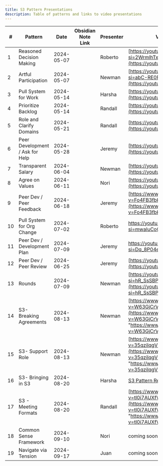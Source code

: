 ```yaml
---
title: S3 Pattern Presentations
description: Table of patterns and links to video presentations
---
```


| #   | Pattern                         | Date       | Obsidian Note Link | Presenter | Video Link                                                                                                                               | Document Link                                                                                                                                                        |
| --- | ------------------------------- | ---------- | ------------------ | --------- | ---------------------------------------------------------------------------------------------------------------------------------------- | -------------------------------------------------------------------------------------------------------------------------------------------------------------------- |
| 1   | Reasoned Decision Making        | 2024-05-07 |                    | Roberto   | [https://youtu.be/xEHQGgfRMUo?si=2WrmlhTx3NXF5xy-&t=1131](https://youtu.be/xEHQGgfRMUo)                                                  |                                                                                                                                                                      |
| 2   | Artful Participation            | 2024-05-07 |                    | Newman    | [https://youtu.be/xEHQGgfRMUo?si=abC-RE0FER-PEJK7&t=2138](https://youtu.be/xEHQGgfRMUo)                                                  |                                                                                                                                                                      |
| 3   | Pull System for Work            | 2024-05-14 |                    | Harsha    | [https://youtu.be/N2kcLRE3t6Y](https://youtu.be/N2kcLRE3t6Y)                                                                             |                                                                                                                                                                      |
| 4   | Prioritize Backlog              | 2024-05-14 |                    | Randall   | [https://youtu.be/N2kcLRE3t6Y](https://youtu.be/N2kcLRE3t6Y)                                                                             |                                                                                                                                                                      |
| 5   | Role and Clarify Domains        | 2024-05-21 |                    | Randall   | [https://youtu.be/qcvOcmDO4Fg](https://youtu.be/qcvOcmDO4Fg)                                                                             |                                                                                                                                                                      |
| 6   | Peer Development / Ask for Help | 2024-05-28 |                    | Jeremy    | [https://youtu.be/EAnLXfed-7Y](https://youtu.be/EAnLXfed-7Y)                                                                             |                                                                                                                                                                      |
| 7   | Transparent Salary              | 2024-06-04 |                    | Newman    | [https://youtu.be/MlyL7NiZ7uM](https://youtu.be/MlyL7NiZ7uM)                                                                             |                                                                                                                                                                      |
| 8   | Agree on Values                 | 2024-06-11 |                    | Nori      | [https://youtu.be/oYW7feaE-d0](https://youtu.be/oYW7feaE-d0)                                                                             |                                                                                                                                                                      |
| 9   | Peer Dev / Peer Feedback        | 2024-06-18 |                    | Jeremy    | [https://www.youtube.com/watch?v=Fo4FB3fbKvI](https://www.youtube.com/watch?v=Fo4FB3fbKvI)                                               | [https://miro.com/app/board/uXjVMjBqrrE=/?moveToWidget=3458764590433924791&cot=14](https://miro.com/app/board/uXjVMjBqrrE=/?moveToWidget=3458764590433924791&cot=14) |
| 10  | Pull System for Org Change      | 2024-07-02 |                    | Roberto   | https://youtu.be/cPsF_KUQ0iE?si=mwaIuCoO8xaBi3ne                                                                                         |                                                                                                                                                                      |
| 11  | Peer Dev / Development Plan     | 2024-07-09 |                    | Jeremy    | https://youtu.be/EAnLXfed-7Y?si=Dq_8P04eTMouR5cQ                                                                                         |                                                                                                                                                                      |
| 12  | Peer Dev / Peer Review          | 2024-06-25 |                    | Jeremy    | [https://youtu.be/Bx__P7rCXrk](https://youtu.be/Bx__P7rCXrk)                                                                             |                                                                                                                                                                      |
| 13  | Rounds                          | 2024-07-09 |                    | Newman    | [https://youtu.be/UaQLnPzkhmo?si=hR_SsSBPMQEHlyxB](https://youtu.be/UaQLnPzkhmo?si=hR_SsSBPMQEHlyxB)                                     |                                                                                                                                                                      |
| 14  | S3- Breaking Agreements         | 2024-08-13 |                    | Newman    | [https://www.youtube.com/watch?v=W63GjCrVn-o](https://www.youtube.com/watch?v=W63GjCrVn-o "https://www.youtube.com/watch?v=W63GjCrVn-o") |                                                                                                                                                                      |
| 15  | S3- Support Role                | 2024-08-13 |                    | Newman    | [https://www.youtube.com/watch?v=35qzilqgV7U](https://www.youtube.com/watch?v=35qzilqgV7U "https://www.youtube.com/watch?v=35qzilqgV7U") |                                                                                                                                                                      |
| 16  | S3- Bringing in S3              | 2024-08-20 |                    | Harsha    | [S3 Pattern Review: Bringing In S3](https://www.youtube.com/watch?v=mex-WRAiAWY)                                                         |                                                                                                                                                                      |
| 17  | S3 - Meeting Formats            | 2024-08-20 |                    | Randall   | [https://www.youtube.com/watch?v=tl0i7AUXfVM](https://www.youtube.com/watch?v=tl0i7AUXfVM "https://www.youtube.com/watch?v=tl0i7AUXfVM") |                                                                                                                                                                      |
| 18  | Common Sense Framework          | 2024-09-10 |                    | Nori      | coming soon                                                                                                                              |                                                                                                                                                                      |
| 19  | Navigate via Tension            | 2024-09-17 |                    | Juan      | coming soon                                                                                                                              |                                                                                                                                                                      |
